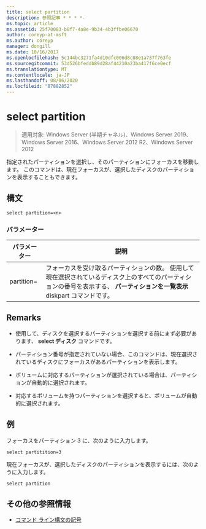```yaml
---
title: select partition
description: 参照記事 * * * *-
ms.topic: article
ms.assetid: 25f70083-b8f7-4a8e-9b34-4b3ffbe06670
author: coreyp-at-msft
ms.author: coreyp
manager: dongill
ms.date: 10/16/2017
ms.openlocfilehash: 5c144bc3271fa4d10dfc006d8c08e1a737f763fe
ms.sourcegitcommit: 53d526bfeddb89d28af44210a23ba417f6ce0ecf
ms.translationtype: MT
ms.contentlocale: ja-JP
ms.lasthandoff: 08/06/2020
ms.locfileid: "87882852"
---
```

# <a name="select-partition"></a>select partition

> 適用対象: Windows Server (半期チャネル)、Windows Server 2019、Windows Server 2016、Windows Server 2012 R2、Windows Server 2012

指定されたパーティションを選択し、そのパーティションにフォーカスを移動します。 このコマンドは、現在フォーカスが、選択したディスクのパーティションを表示することもできます。



## <a name="syntax"></a>構文

```
select partition=<n>
```

### <a name="parameters"></a>パラメーター

|   パラメーター    |                                                                                    説明                                                                                    |
|----------------|-----------------------------------------------------------------------------------------------------------------------------------------------------------------------------------|
| partition\=<n> | フォーカスを受け取るパーティションの数。 使用して現在選択されているディスク上のすべてのパーティションの番号を表示する、 **パーティションを一覧表示** diskpart コマンドです。 |

## <a name="remarks"></a>Remarks

-   使用して、ディスクを選択するパーティションを選択する前にまず必要があります、 **select ディスク** コマンドです。

-   パーティション番号が指定されていない場合、このコマンドは、現在選択されているディスクにフォーカスがあるパーティションを表示します。

-   ボリュームに対応するパーティションが選択されている場合は、パーティションが自動的に選択されます。

-   対応するボリュームを持つパーティションを選択すると、ボリュームが自動的に選択されます。

## <a name="examples"></a>例
フォーカスをパーティション 3 に、次のように入力します。

```
select partitition=3
```

現在フォーカスが、選択したディスクのパーティションを表示するには、次のように入力します。

```
select partition
```

## <a name="additional-references"></a>その他の参照情報
- [コマンド ライン構文の記号](command-line-syntax-key.md)




